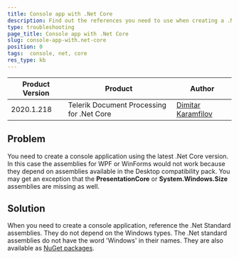 ```yaml
---
title: Console app with .Net Core
description: Find out the references you need to use when creating a .NET Core app with Telerik Document Processing.
type: troubleshooting
page_title: Console app with .Net Core
slug: console-app-with.net-core
position: 0
tags:  console, net, core
res_type: kb
---
```


|Product Version|Product|Author|
|----|----|----|
|2020.1.218|Telerik Document Processing for .Net Core|[Dimitar Karamfilov](https://www.telerik.com/blogs/author/dimitar-karamfilov)|

## Problem  

You need to create a console application using the latest .Net Core version. In this case the assemblies for WPF or WinForms would not work because they depend on assemblies available in the Desktop compatibility pack. You may get an exception that the **PresentationCore** or **System.Windows.Size** assemblies are missing as well.  
 

## Solution

When you need to create a console application, reference the .Net Standard assemblies. They do not depend on the Windows types. The .Net standard assemblies do not have the word 'Windows' in their names. They are also available as [NuGet packages](https://docs.telerik.com/devtools/document-processing/getting-started/Installation/nuget-packages).

